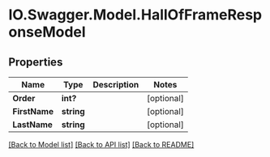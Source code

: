 # IO.Swagger.Model.HallOfFrameResponseModel
## Properties

Name | Type | Description | Notes
------------ | ------------- | ------------- | -------------
**Order** | **int?** |  | [optional] 
**FirstName** | **string** |  | [optional] 
**LastName** | **string** |  | [optional] 

[[Back to Model list]](../README.md#documentation-for-models) [[Back to API list]](../README.md#documentation-for-api-endpoints) [[Back to README]](../README.md)

